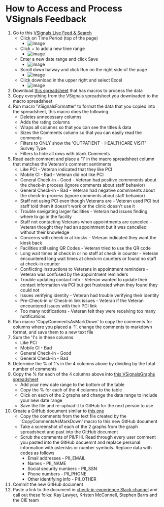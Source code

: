 # How to Access and Process VSignals Feedback

1. Go to this [VSignals Live Feed & Search](https://va.voice.va.gov/sso/va/applications/ex_WEB-5/pages/1294?roleId=30908&f.search=%25kiosk%25%20OR%20%25check%20in%25%20OR%20%25check-in%25%20OR%20%25checkin%25%20NOT%20rx%20NOT%20pharmacy%20NOT%20prescription%20NOT%20prescriptions&f.question-score=k_va_vhaconsolidated_ease_scale5&f.timeperiod=10078&f.reporting-date=k_vavoice_response_date_timezone_datetime)
    - Click on Time Period (top of the page)
        - ![image](https://github.com/user-attachments/assets/e4934e17-1a69-425f-a6fe-df7dd690629f)
    - Click + to add a new time range
        - ![image](https://github.com/user-attachments/assets/1168c35c-c943-40e7-8d75-ba1c169726dc)
    - Enter a new date range and click Save
        - ![image](https://github.com/user-attachments/assets/79973dd1-a94a-42a7-88b2-b45b7b3a358a)
    - Scroll down halway and click Run on the right side of the page
        - ![image](https://github.com/user-attachments/assets/5fd01434-225c-4941-8284-a634da9d8cdf)
    - Click download in the upper right and select Excel
        - ![image](https://github.com/user-attachments/assets/67fd2a07-32fe-43c6-a043-df0e153d4370)
2. Download [this spreadsheet](https://github.com/department-of-veterans-affairs/va.gov-team/blob/master/products/health-care/checkin/research/VSignals/VSignalsCommentCopier.xlsm) that has macros to process the data
3. Copy everything from the VSignals spreadsheet you downloaded to the macro spreadsheet
4. Run macro 'VSignalsFormatter' to format the data that you copied into the spreadsheet, this macro does the following
    - Deletes unnecessary columns
    - Adds the rating columns
    - Wraps all columns so that you can see the titles & data
    - Sizes the Comments column so that you can easily read the comments
    - Filters to ONLY show the 'OUTPATIENT - HEALTHCARE VISIT' Survey Type
    - Filters to hide all rows with blank Comments
11. Read each comment and place a '1' in the macro spreadsheet column that matches the Veteran's comment sentiments
       * Like PCI - Veteran indicated that they like PCI
       * Mobile CI - Bad - Veteran did not like PCI
       * General Check-in - Good - Veteran had positive commments about the check-in process (ignore comments about staff behavior)
       * General Check-in - Bad	- Veteran had negative commments about the check-in process (ignore comments about staff behavior)
       * Staff not using PCI even though Veterans are - Veteran used PCI but staff told them it doesn't work or the clinic doesn't use it
       * Trouble navigating larger facilities - Veteran had issues finding where to go in the facility
       * Staff not contacting Veterans when appointments are canceled - Veteran thought they had an appointment but it was cancelled without their knowledge 
       * Concerns with check in at kiosks - Veteran indicated they want the kiosk back 
       * Facilities still using QR Codes - Veteran tried to use the QR code 
       * Long wait times at check in or no staff at check in counter - Veteran encountered long wait times at check-in counters or found no staff at check-in counter 
       * Conflicting instructions to Veterans in appointment reminders - Veteran was confused by the appointment reminders 
       * Trouble updating contact info - Veteran wanted to update their contact information via PCI but got frustrated when they found they could not 
       * Issues verifying identity - Veteran had trouble verifying their identity 
       * Pre-Check-in or Check-in link issues - Veteran if the Veteran encountered issues with their PCI link 
       * Too many notifications - Veteran felt they were receiving too many notifications
12. Run macro 'CopyCommentsAsMarkDown' to copy the comments for columns where you placed a '1', change the comments to markdown format, and save them to a new text file 
13. Sum the '1's in these columns
    -  Like PCI
    -  Mobile CI - Bad
    -  General Check-in - Good
    -  General Check-in - Bad
14. Determine the % of 1's in the 4 columns above by dividing by the total number of comments
15. Copy the % for each of the 4 columns above into [this VSignalsGraphs spreadsheet](https://github.com/department-of-veterans-affairs/va.gov-team/blob/master/products/health-care/checkin/research/VSignals/VSignals%20Graphs.xlsm)
    - Add your new date range to the bottom of the table
    - Copy the % for each of the 4 columns to the table
    - Click on each of the 2 graphs and change the data range to include your new date range
    - Save the file and re-upload it to GitHub for the next person to use
17. Create a GitHub document similar to [this one](https://github.com/department-of-veterans-affairs/va.gov-team/blob/master/products/health-care/checkin/research/VSignals/2024/2024-12-15-VSignals.md)
    - Copy the comments from the text file created by the 'CopyCommentsAsMarkDown' macro to this new GitHub document
    - Take a screenshot of each of the 2 graphs from the graph spreadsheet and past into the GitHub document
    - Scrub the comments of PII/PHI. Read through every user comment you pasted into the GitHub docuemnt and replace personal information with asterisks or number symbols. Replace data with codes as follows
        - Email addresses - PII_EMAIL
        - Names - PII_NAME
        - Social security numbers - PII_SSN
        - Phone numbers - PII_PHONE
        - Other identifying info - PII_OTHER   
13. Commit the new GitHub document
14. Paste a link to the document in [check-in-experience Slack channel](https://dsva.slack.com/archives/C022AC2STBM) and call out these folks:  Kay Lawyer, Kristen McConnell, Stephen Barrs and the CIE team
